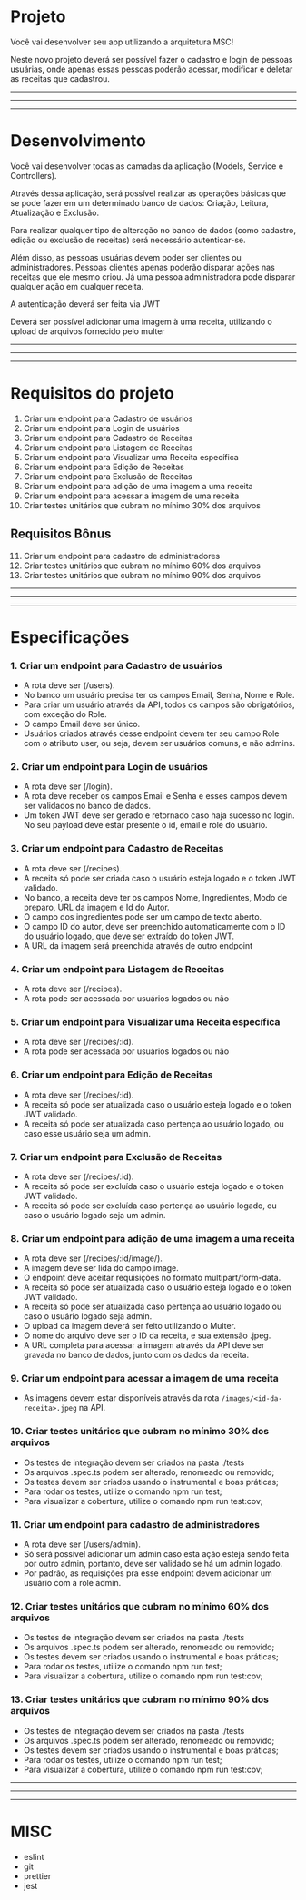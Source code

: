 # Projeto

Você vai desenvolver seu app utilizando a arquitetura MSC!

Neste novo projeto deverá ser possível fazer o cadastro e login de pessoas usuárias, onde apenas essas pessoas poderão acessar, modificar e deletar as receitas que cadastrou.

---

---

---

# Desenvolvimento

Você vai desenvolver todas as camadas da aplicação (Models, Service e Controllers).

Através dessa aplicação, será possível realizar as operações básicas que se pode fazer em um determinado banco de dados: Criação, Leitura, Atualização e Exclusão.

Para realizar qualquer tipo de alteração no banco de dados (como cadastro, edição ou exclusão de receitas) será necessário autenticar-se.

Além disso, as pessoas usuárias devem poder ser clientes ou administradores.
Pessoas clientes apenas poderão disparar ações nas receitas que ele mesmo criou. Já uma pessoa administradora pode disparar qualquer ação em qualquer receita.

A autenticação deverá ser feita via JWT

Deverá ser possível adicionar uma imagem à uma receita, utilizando o upload de arquivos fornecido pelo multer

---

---

---

# Requisitos do projeto

1. Criar um endpoint para Cadastro de usuários
2. Criar um endpoint para Login de usuários
3. Criar um endpoint para Cadastro de Receitas
4. Criar um endpoint para Listagem de Receitas
5. Criar um endpoint para Visualizar uma Receita específica
6. Criar um endpoint para Edição de Receitas
7. Criar um endpoint para Exclusão de Receitas
8. Criar um endpoint para adição de uma imagem a uma receita
9. Criar um endpoint para acessar a imagem de uma receita
10. Criar testes unitários que cubram no mínimo 30% dos arquivos

## Requisitos Bônus

11. Criar um endpoint para cadastro de administradores
12. Criar testes unitários que cubram no mínimo 60% dos arquivos
13. Criar testes unitários que cubram no mínimo 90% dos arquivos

---

---

---

# Especificações

### 1. Criar um endpoint para Cadastro de usuários

- A rota deve ser (/users).
- No banco um usuário precisa ter os campos Email, Senha, Nome e Role.
- Para criar um usuário através da API, todos os campos são obrigatórios, com exceção do Role.
- O campo Email deve ser único.
- Usuários criados através desse endpoint devem ter seu campo Role com o atributo user, ou seja, devem ser usuários comuns, e não admins.

### 2. Criar um endpoint para Login de usuários

- A rota deve ser (/login).
- A rota deve receber os campos Email e Senha e esses campos devem ser validados no banco de dados.
- Um token JWT deve ser gerado e retornado caso haja sucesso no login. No seu payload deve estar presente o id, email e role do usuário.

### 3. Criar um endpoint para Cadastro de Receitas

- A rota deve ser (/recipes).
- A receita só pode ser criada caso o usuário esteja logado e o token JWT validado.
- No banco, a receita deve ter os campos Nome, Ingredientes, Modo de preparo, URL da imagem e Id do Autor.
- O campo dos ingredientes pode ser um campo de texto aberto.
- O campo ID do autor, deve ser preenchido automaticamente com o ID do usuário logado, que deve ser extraído do token JWT.
- A URL da imagem será preenchida através de outro endpoint

### 4. Criar um endpoint para Listagem de Receitas

- A rota deve ser (/recipes).
- A rota pode ser acessada por usuários logados ou não

### 5. Criar um endpoint para Visualizar uma Receita específica

- A rota deve ser (/recipes/:id).
- A rota pode ser acessada por usuários logados ou não

### 6. Criar um endpoint para Edição de Receitas

- A rota deve ser (/recipes/:id).
- A receita só pode ser atualizada caso o usuário esteja logado e o token JWT validado.
- A receita só pode ser atualizada caso pertença ao usuário logado, ou caso esse usuário seja um admin.

### 7. Criar um endpoint para Exclusão de Receitas

- A rota deve ser (/recipes/:id).
- A receita só pode ser excluída caso o usuário esteja logado e o token JWT validado.
- A receita só pode ser excluída caso pertença ao usuário logado, ou caso o usuário logado seja um admin.

### 8. Criar um endpoint para adição de uma imagem a uma receita

- A rota deve ser (/recipes/:id/image/).
- A imagem deve ser lida do campo image.
- O endpoint deve aceitar requisições no formato multipart/form-data.
- A receita só pode ser atualizada caso o usuário esteja logado e o token JWT validado.
- A receita só pode ser atualizada caso pertença ao usuário logado ou caso o usuário logado seja admin.
- O upload da imagem deverá ser feito utilizando o Multer.
- O nome do arquivo deve ser o ID da receita, e sua extensão .jpeg.
- A URL completa para acessar a imagem através da API deve ser gravada no banco de dados, junto com os dados da receita.

### 9. Criar um endpoint para acessar a imagem de uma receita

- As imagens devem estar disponíveis através da rota `/images/<id-da-receita>.jpeg` na API.

### 10. Criar testes unitários que cubram no mínimo 30% dos arquivos

- Os testes de integração devem ser criados na pasta ./tests
- Os arquivos .spec.ts podem ser alterado, renomeado ou removido;
- Os testes devem ser criados usando o instrumental e boas práticas;
- Para rodar os testes, utilize o comando npm run test;
- Para visualizar a cobertura, utilize o comando npm run test:cov;

### 11. Criar um endpoint para cadastro de administradores

- A rota deve ser (/users/admin).
- Só será possível adicionar um admin caso esta ação esteja sendo feita por outro admin, portanto, deve ser validado se há um admin logado.
- Por padrão, as requisições pra esse endpoint devem adicionar um usuário com a role admin.

### 12. Criar testes unitários que cubram no mínimo 60% dos arquivos

- Os testes de integração devem ser criados na pasta ./tests
- Os arquivos .spec.ts podem ser alterado, renomeado ou removido;
- Os testes devem ser criados usando o instrumental e boas práticas;
- Para rodar os testes, utilize o comando npm run test;
- Para visualizar a cobertura, utilize o comando npm run test:cov;

### 13. Criar testes unitários que cubram no mínimo 90% dos arquivos

- Os testes de integração devem ser criados na pasta ./tests
- Os arquivos .spec.ts podem ser alterado, renomeado ou removido;
- Os testes devem ser criados usando o instrumental e boas práticas;
- Para rodar os testes, utilize o comando npm run test;
- Para visualizar a cobertura, utilize o comando npm run test:cov;

---

---

---

# MISC

- eslint
- git
- prettier
- jest
